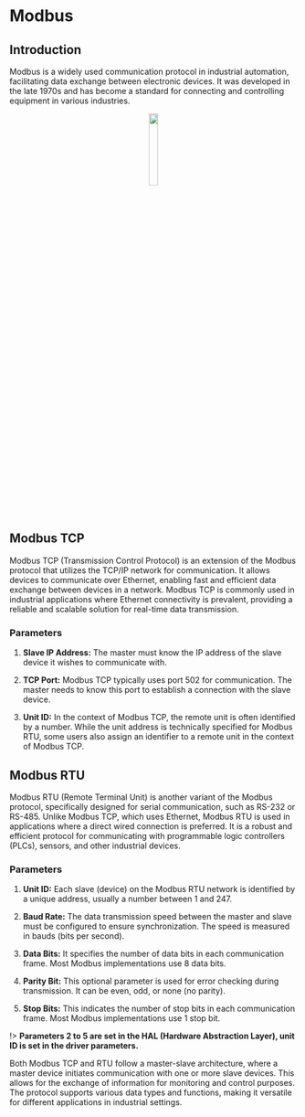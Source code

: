 # Modbus

## Introduction

Modbus is a widely used communication protocol in industrial automation, facilitating data exchange between electronic devices. It was developed in the late 1970s and has become a standard for connecting and controlling equipment in various industries.

<div align=center>
<img width="18%" src="./img/technical/modbus.jpg"/>
</div>

## Modbus TCP

Modbus TCP (Transmission Control Protocol) is an extension of the Modbus protocol that utilizes the TCP/IP network for communication. It allows devices to communicate over Ethernet, enabling fast and efficient data exchange between devices in a network. Modbus TCP is commonly used in industrial applications where Ethernet connectivity is prevalent, providing a reliable and scalable solution for real-time data transmission.

### Parameters

1. **Slave IP Address:** The master must know the IP address of the slave device it wishes to communicate with.

2. **TCP Port:** Modbus TCP typically uses port 502 for communication. The master needs to know this port to establish a connection with the slave device.

3. **Unit ID:** In the context of Modbus TCP, the remote unit is often identified by a number. While the unit address is technically specified for Modbus RTU, some users also assign an identifier to a remote unit in the context of Modbus TCP.


## Modbus RTU

Modbus RTU (Remote Terminal Unit) is another variant of the Modbus protocol, specifically designed for serial communication, such as RS-232 or RS-485. Unlike Modbus TCP, which uses Ethernet, Modbus RTU is used in applications where a direct wired connection is preferred. It is a robust and efficient protocol for communicating with programmable logic controllers (PLCs), sensors, and other industrial devices.

### Parameters

1. **Unit ID:** Each slave (device) on the Modbus RTU network is identified by a unique address, usually a number between 1 and 247.

2. **Baud Rate:** The data transmission speed between the master and slave must be configured to ensure synchronization. The speed is measured in bauds (bits per second).

3. **Data Bits:** It specifies the number of data bits in each communication frame. Most Modbus implementations use 8 data bits.

4. **Parity Bit:** This optional parameter is used for error checking during transmission. It can be even, odd, or none (no parity).

5. **Stop Bits:** This indicates the number of stop bits in each communication frame. Most Modbus implementations use 1 stop bit.

!> **Parameters 2 to 5 are set in the HAL (Hardware Abstraction Layer), unit ID is set in the driver parameters.**


Both Modbus TCP and RTU follow a master-slave architecture, where a master device initiates communication with one or more slave devices. This allows for the exchange of information for monitoring and control purposes. The protocol supports various data types and functions, making it versatile for different applications in industrial settings.
